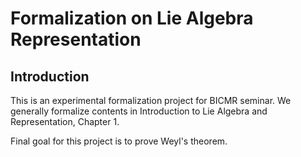 # Formalization on Lie Algebra Representation

## Introduction

This is an experimental formalization project for BICMR seminar. We generally formalize contents in Introduction to Lie Algebra and Representation, Chapter 1.

Final goal for this project is to prove Weyl's theorem.


